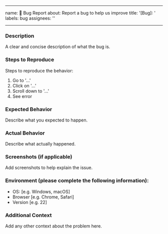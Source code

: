 
---
name: 🐛 Bug Report
about: Report a bug to help us improve
title: '[Bug]: '
labels: bug
assignees: ''

---

### Description
A clear and concise description of what the bug is.

### Steps to Reproduce
Steps to reproduce the behavior:
1. Go to '...'
2. Click on '...'
3. Scroll down to '...'
4. See error

### Expected Behavior
Describe what you expected to happen.

### Actual Behavior
Describe what actually happened.

### Screenshots (if applicable)
Add screenshots to help explain the issue.

### Environment (please complete the following information):
- OS: [e.g. Windows, macOS]
- Browser [e.g. Chrome, Safari]
- Version [e.g. 22]

### Additional Context
Add any other context about the problem here.
